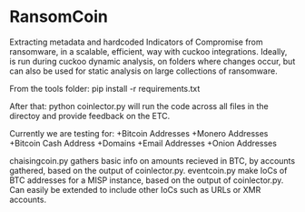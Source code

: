 # RansomCoin
Extracting metadata and hardcoded Indicators of Compromise from ransomware, in a scalable, efficient, way with cuckoo integrations. Ideally, is run during cuckoo dynamic analysis, on folders where changes occur, but can also be used for static analysis on large collections of ransomware. 

From the tools folder:
pip install -r requirements.txt

After that: python coinlector.py will run the code across all files in the directoy and provide feedback on the ETC.

Currently we are testing for:
+Bitcoin Addresses
+Monero Addresses
+Bitcoin Cash Address
+Domains
+Email Addresses
+Onion Addresses

chaisingcoin.py gathers basic info on amounts recieved in BTC, by accounts gathered, based on the output of coinlector.py.
eventcoin.py make IoCs of BTC addresses for a MISP instance, based on the output of coinlector.py. Can easily be extended to include other IoCs such as URLs or XMR accounts.

